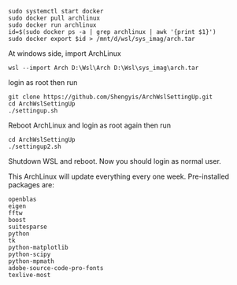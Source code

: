 ```
sudo systemctl start docker
sudo docker pull archlinux
sudo docker run archlinux
id=$(sudo docker ps -a | grep archlinux | awk '{print $1}')
sudo docker export $id > /mnt/d/wsl/sys_imag/arch.tar
```
At windows side, import ArchLinux 
```
wsl --import Arch D:\Wsl\Arch D:\Wsl\sys_imag\arch.tar
```
login as root then run
```
git clone https://github.com/Shengyis/ArchWslSettingUp.git
cd ArchWslSettingUp
./settingup.sh
```
Reboot ArchLinux and login as root again then run
```
cd ArchWslSettingUp
./settingup2.sh
```
Shutdown WSL and reboot. Now you should login as normal user.

This ArchLinux will update everything every one week. Pre-installed packages are:
```
openblas
eigen 
fftw 
boost 
suitesparse 
python 
tk 
python-matplotlib 
python-scipy 
python-mpmath 
adobe-source-code-pro-fonts 
texlive-most 
```
